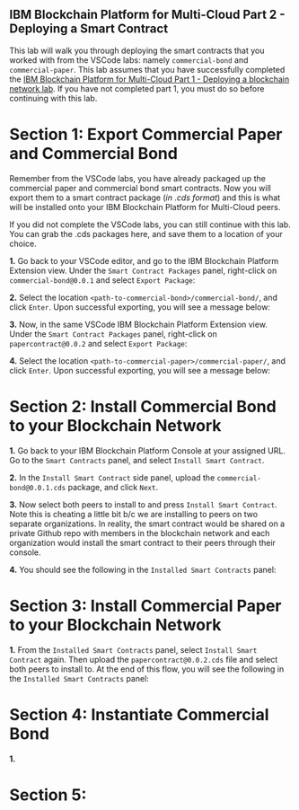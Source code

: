 ## IBM Blockchain Platform for Multi-Cloud Part 2 - Deploying a Smart Contract

This lab will walk you through deploying the smart contracts that you worked with from the VSCode labs: namely `commercial-bond` and `commercial-paper`. This lab assumes that you have successfully completed the [IBM Blockchain Platform for Multi-Cloud Part 1 - Deploying a blockchain network lab](ibpconsole.md). If you have not completed part 1, you must do so before continuing with this lab.

# Section 1: Export Commercial Paper and Commercial Bond

Remember from the VSCode labs, you have already packaged up the commercial paper and commercial bond smart contracts. Now you will export them to a smart contract package (*in .cds format*) and this is what will be installed onto your IBM Blockchain Platform for Multi-Cloud peers.

If you did not complete the VSCode labs, you can still continue with this lab. You can grab the .cds packages here, and save them to a location of your choice.

**1.** Go back to your VSCode editor, and go to the IBM Blockchain Platform Extension view. Under the `Smart Contract Packages` panel, right-click on `commercial-bond@0.0.1` and select `Export Package`:

**2.** Select the location `<path-to-commercial-bond>/commercial-bond/`, and click `Enter`. Upon successful exporting, you will see a message below:

**3.** Now, in the same VSCode IBM Blockchain Platform Extension view. Under the `Smart Contract Packages` panel, right-click on `papercontract@0.0.2` and select `Export Package`:

**4.** Select the location `<path-to-commercial-paper>/commercial-paper/`, and click `Enter`. Upon successful exporting, you will see a message below:

# Section 2: Install Commercial Bond to your Blockchain Network

**1.** Go back to your IBM Blockchain Platform Console at your assigned URL. Go to the `Smart Contracts` panel, and select `Install Smart Contract`.

**2.** In the `Install Smart Contract` side panel, upload the `commercial-bond@0.0.1.cds` package, and click `Next`.

**3.** Now select both peers to install to and press `Install Smart Contract`. Note this is cheating a little bit b/c we are installing to peers on two separate organizations. In reality, the smart contract would be shared on a private Github repo with members in the blockchain network and each organization would install the smart contract to their peers through their console.

**4.** You should see the following in the `Installed Smart Contracts` panel:

# Section 3: Install Commercial Paper to your Blockchain Network

**1.** From the `Installed Smart Contracts` panel, select `Install Smart Contract` again. Then upload the `papercontract@0.0.2.cds` file and select both peers to install to. At the end of this flow, you will see the following in the `Installed Smart Contracts` panel:

# Section 4: Instantiate Commercial Bond

**1.** 

# Section 5: 


